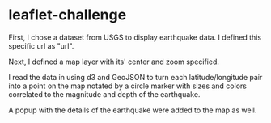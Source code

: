 # leaflet-challenge

First, I chose a dataset from USGS to display earthquake data. I defined this specific url as "url".

Next, I defined a map layer with its' center and zoom specified. 

I read the data in using d3 and GeoJSON to turn each latitude/longitude pair into a point on the map notated by a circle marker with sizes and colors correlated to the magnitude and depth of the earthquake. 

A popup with the details of the earthquake were added to the map as well.
